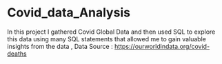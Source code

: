 # Covid_data_Analysis
In this project I gathered Covid Global Data and then used SQL to explore this data using many SQL statements that allowed me to gain valuable insights from the data ,
Data Source : https://ourworldindata.org/covid-deaths
